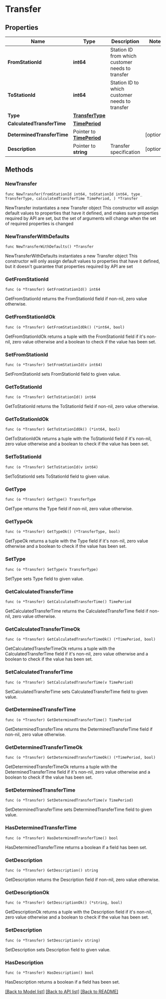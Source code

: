 # Transfer

## Properties

Name | Type | Description | Notes
------------ | ------------- | ------------- | -------------
**FromStationId** | **int64** | Station ID from which customer needs to transfer | 
**ToStationId** | **int64** | Station ID to which customer needs to transfer | 
**Type** | [**TransferType**](TransferType.md) |  | 
**CalculatedTransferTime** | [**TimePeriod**](TimePeriod.md) |  | 
**DeterminedTransferTime** | Pointer to [**TimePeriod**](TimePeriod.md) |  | [optional] 
**Description** | Pointer to **string** | Transfer specification | [optional] 

## Methods

### NewTransfer

`func NewTransfer(fromStationId int64, toStationId int64, type_ TransferType, calculatedTransferTime TimePeriod, ) *Transfer`

NewTransfer instantiates a new Transfer object
This constructor will assign default values to properties that have it defined,
and makes sure properties required by API are set, but the set of arguments
will change when the set of required properties is changed

### NewTransferWithDefaults

`func NewTransferWithDefaults() *Transfer`

NewTransferWithDefaults instantiates a new Transfer object
This constructor will only assign default values to properties that have it defined,
but it doesn't guarantee that properties required by API are set

### GetFromStationId

`func (o *Transfer) GetFromStationId() int64`

GetFromStationId returns the FromStationId field if non-nil, zero value otherwise.

### GetFromStationIdOk

`func (o *Transfer) GetFromStationIdOk() (*int64, bool)`

GetFromStationIdOk returns a tuple with the FromStationId field if it's non-nil, zero value otherwise
and a boolean to check if the value has been set.

### SetFromStationId

`func (o *Transfer) SetFromStationId(v int64)`

SetFromStationId sets FromStationId field to given value.


### GetToStationId

`func (o *Transfer) GetToStationId() int64`

GetToStationId returns the ToStationId field if non-nil, zero value otherwise.

### GetToStationIdOk

`func (o *Transfer) GetToStationIdOk() (*int64, bool)`

GetToStationIdOk returns a tuple with the ToStationId field if it's non-nil, zero value otherwise
and a boolean to check if the value has been set.

### SetToStationId

`func (o *Transfer) SetToStationId(v int64)`

SetToStationId sets ToStationId field to given value.


### GetType

`func (o *Transfer) GetType() TransferType`

GetType returns the Type field if non-nil, zero value otherwise.

### GetTypeOk

`func (o *Transfer) GetTypeOk() (*TransferType, bool)`

GetTypeOk returns a tuple with the Type field if it's non-nil, zero value otherwise
and a boolean to check if the value has been set.

### SetType

`func (o *Transfer) SetType(v TransferType)`

SetType sets Type field to given value.


### GetCalculatedTransferTime

`func (o *Transfer) GetCalculatedTransferTime() TimePeriod`

GetCalculatedTransferTime returns the CalculatedTransferTime field if non-nil, zero value otherwise.

### GetCalculatedTransferTimeOk

`func (o *Transfer) GetCalculatedTransferTimeOk() (*TimePeriod, bool)`

GetCalculatedTransferTimeOk returns a tuple with the CalculatedTransferTime field if it's non-nil, zero value otherwise
and a boolean to check if the value has been set.

### SetCalculatedTransferTime

`func (o *Transfer) SetCalculatedTransferTime(v TimePeriod)`

SetCalculatedTransferTime sets CalculatedTransferTime field to given value.


### GetDeterminedTransferTime

`func (o *Transfer) GetDeterminedTransferTime() TimePeriod`

GetDeterminedTransferTime returns the DeterminedTransferTime field if non-nil, zero value otherwise.

### GetDeterminedTransferTimeOk

`func (o *Transfer) GetDeterminedTransferTimeOk() (*TimePeriod, bool)`

GetDeterminedTransferTimeOk returns a tuple with the DeterminedTransferTime field if it's non-nil, zero value otherwise
and a boolean to check if the value has been set.

### SetDeterminedTransferTime

`func (o *Transfer) SetDeterminedTransferTime(v TimePeriod)`

SetDeterminedTransferTime sets DeterminedTransferTime field to given value.

### HasDeterminedTransferTime

`func (o *Transfer) HasDeterminedTransferTime() bool`

HasDeterminedTransferTime returns a boolean if a field has been set.

### GetDescription

`func (o *Transfer) GetDescription() string`

GetDescription returns the Description field if non-nil, zero value otherwise.

### GetDescriptionOk

`func (o *Transfer) GetDescriptionOk() (*string, bool)`

GetDescriptionOk returns a tuple with the Description field if it's non-nil, zero value otherwise
and a boolean to check if the value has been set.

### SetDescription

`func (o *Transfer) SetDescription(v string)`

SetDescription sets Description field to given value.

### HasDescription

`func (o *Transfer) HasDescription() bool`

HasDescription returns a boolean if a field has been set.


[[Back to Model list]](../README.md#documentation-for-models) [[Back to API list]](../README.md#documentation-for-api-endpoints) [[Back to README]](../README.md)


